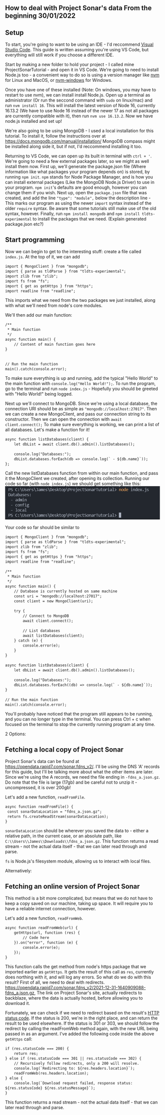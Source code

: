 How to deal with Project Sonar's data
From the beginning
30/01/2022
-----
## Setup
To start, you're going to want to be using an IDE - I'd reccommend [Visual Studio Code](https://code.visualstudio.com/). This guide is written assuming you're using VS Code, but everything will still work if you choose a different IDE.

Start by making a new folder to hold your project - I called mine ProjectSonarTutorial - and open it in VS Code. We're going to need to install Node.js too - a convenient way to do so is using a version manager like [nvm](https://github.com/nvm-sh/nvm) for Linux and MacOS, or [nvm-windows](https://github.com/coreybutler/nvm-windows) for Windows.

Once you have one of these installed (Note: On windows, you may have to restart to use nvm), we can install install Node.js. Open up a terminal as administrator (Or run the seccond command with `sudo` on linux/mac) and run `nvm install 16`. This will install the latest version of Node 16, currently 16.13.2 (We have to use Node 16 instead of the newer 17 as not all packages are currently compatible with it), then run `nvm use 16.13.2`. Now we have node.js installed and set up!

We're also going to be using MongoDB - I used a local installation for this tutorial. To install it, follow the instructions over at <https://docs.mongodb.com/manual/installation/> MongoDB compass might be installed along side it, but if not, I'd reccommend installing it too.

Returning to VS Code, we can open up its built in terminal with `ctrl + '`. We're going to need a few external packages later, so we might as well install them now. First up, we'll generate the package.json file (Where information like what packages your program depends on) is stored, by running `npm init`. `npm` stands for Node Package Manager, and is how you can install external packages (Like the MongoDB Node.js Driver) to use in your program. `npm init`'s defaults are good enough, however you can change them if you wish. Next up, open the `package.json` file that was created, and add the line `"type": "module",` below the description line - This marks our program as using the newer `import` syntax instead of the older `require` syntax. Be aware that some tutorials still make use of the old syntax, however. Finally, run `npm install mongodb` and `npm install tldts-experimental` to install the packages that we need.  (Explain generated package.json etc?)

## Start programming

Now we can begin to get to the interesting stuff: create a file called `index.js`. At the top of it, we can add
```
import { MongoClient } from "mongodb";
import { parse as tldParse } from "tldts-experimental";
import zlib from "zlib";
import fs from "fs";
import { get as getHttps } from "https";
import readline from "readline";
```
This imports what we need from the two packages we just installed, along with what we'll need from node's core modules.

We'll then add our main function:
```
/**
 * Main function
 */
async function main() {
	// Content of main function goes here
}


// Run the main function
main().catch(console.error);
```

To make sure everything is up and running, add the typical "Hello World" to the main function with `console.log("Hello World!");`. To run the program, go to the terminal and run `node index.js` - Hopefully you should be greeted with "Hello World!" being logged.

Next up we'll connect to MongoDB. Since we're using a local database, the connection URI should be as simple as `"mongodb://localhost:27017"`. Then we can create a new MongoClient, and pass our connection string to its constructor. Then we can open the connection with `await client.connect();` To make sure everything is working, we can print a list of all databases. Let's make a function for it!

```
async function listDatabases(client) {
    let dbList = await client.db().admin().listDatabases();
 
    console.log("Databases:");
    dbList.databases.forEach(db => console.log(` - ${db.name}`));
};
```

Call the new listDatabases function from within our main function, and pass it the MongoClient we created, after opening its collection. Running our code so far (with `node index.js`) we should get something like this:
![List of databases](ListDatabases.png)

Your code so far should be similar to
```
import { MongoClient } from "mongodb";
import { parse as tldParse } from "tldts-experimental";
import zlib from "zlib";
import fs from "fs";
import { get as getHttps } from "https";
import readline from "readline";

/**
 * Main function
 */
async function main() {
	// Database is currently hosted on same machine
	const uri = "mongodb://localhost:27017";
	const client = new MongoClient(uri);

	try {
		// Connect to MongoDB
		await client.connect();
		
		// List databases
		await listDatabases(client);
	} catch (e) {
		console.error(e);
	}
}

async function listDatabases(client) {
	let dbList = await client.db().admin().listDatabases();

	console.log("Databases:");
	dbList.databases.forEach((db) => console.log(` - ${db.name}`));
}

// Run the main function
main().catch(console.error);
```

You'll probably have noticed that the program still appears to be running, and you can no longer type in the terminal. You can press Ctrl + c when focused on the terminal to stop the currently running program at any time.

2 Options:

## Fetching a local copy of Project Sonar
Project Sonar's data can be found at <https://opendata.rapid7.com/sonar.fdns_v2/>. I'll be using the DNS 'A' records for this guide, but I'll be talking more about what the other items are later. Since we're using the A records, we need the file ending in `-fdns_a.json.gz`. Do note that the file is large (17gb) and be careful not to unzip it - uncompressed, it is over 200gb!

Let's add a new function, `readFromFile`.

```
async function readFromFile() {
 const sonarDataLocation = "fdns_a.json.gz";
 return fs.createReadStream(sonarDataLocation);
}
```

`sonarDataLocation` should be wherever you saved the data to - either a relative path, in the current case, or an absolute path, like `C:\\Users\\James\\Downloads\\fdns_a.json.gz`. This function returns a read stream - not the actual data itself - that we can later read through and parse.

`fs` is Node.js's filesystem module, allowing us to interact with local files.

Alternatively:

## Fetching an online version of Project Sonar
This method is a bit more complicated, but means that we do not have to keep a copy saved on our machine, taking up space. It will require you to have a reliable internet connection, however.

Let's add a new function, `readFromWeb`.
```
async function readFromWeb(url) {
	getHttps(url, function (res) {
		// Code here
	}).on("error", function (e) {
		console.error(e);
	});
}
```
This function calls the get method from node's https package that we imported earlier as `getHttps`. It gets the result of this call as `res`, currently does northing with it, and will log any errors. So what do we do with this result? First of all, we need to deal with redirects. <https://opendata.rapid7.com/sonar.fdns_v2/2021-12-31-1640909088-fdns_a.json.gz>, The link on Project Sonar's site, actually redirects to backblaze, where the data is actually hosted, before allowing you to download it.

Fortunately, we can check if we need to redirect based on the result's [HTTP status code](https://httpstatuses.com/). If the status is 200, we're in the right place, and can return the result to be used elsewhere. If the status is 301 or 303, we should follow the redirect by calling the readFromWeb method again, with the new URL being passed in as an argument. I've added the following code inside the above `getHttps` call:
```
if (res.statusCode === 200) {
	return res;
} else if (res.statusCode === 301 || res.statusCode === 302) {
	// Recursively follow redirects, only a 200 will resolve.
	console.log(`Redirecting to: ${res.headers.location}`);
	readFromWeb(res.headers.location);
} else {
	console.log(`Download request failed, response status: ${res.statusCode} ${res.statusMessage}`);
}
```
This function returns a read stream - not the actual data itself - that we can later read through and parse.